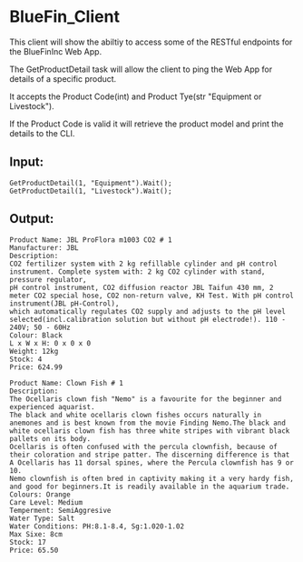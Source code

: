 # BlueFin_Client

This client will show the abiltiy to access some of the RESTful endpoints for the BlueFinInc Web App.

The GetProductDetail task will allow the client to ping the Web App for details of a specific product.

It accepts the Product Code(int) and Product Tye(str "Equipment or Livestock").

If the Product Code is valid it will retrieve the product model and print the details to the CLI.

## Input:
```
GetProductDetail(1, "Equipment").Wait();
GetProductDetail(1, "Livestock").Wait();
```

## Output:

```
Product Name: JBL ProFlora m1003 CO2 # 1
Manufacturer: JBL
Description:
CO2 fertilizer system with 2 kg refillable cylinder and pH control instrument. Complete system with: 2 kg CO2 cylinder with stand, pressure regulator, 
pH control instrument, CO2 diffusion reactor JBL Taifun 430 mm, 2 meter CO2 special hose, CO2 non-return valve, KH Test. With pH control instrument(JBL pH-Control), 
which automatically regulates CO2 supply and adjusts to the pH level selected(incl.calibration solution but without pH electrode!). 110 - 240V; 50 - 60Hz
Colour: Black
L x W x H: 0 x 0 x 0
Weight: 12kg
Stock: 4
Price: 624.99

Product Name: Clown Fish # 1
Description:
The Ocellaris clown fish "Nemo" is a favourite for the beginner and experienced aquarist. 
The black and white ocellaris clown fishes occurs naturally in anemones and is best known from the movie Finding Nemo.The black and white ocellaris clown fish has three white stripes with vibrant black pallets on its body. 
Ocellaris is often confused with the percula clownfish, because of their coloration and stripe patter. The discerning difference is that A Ocellaris has 11 dorsal spines, where the Percula clownfish has 9 or 10. 
Nemo clownfish is often bred in captivity making it a very hardy fish, and good for beginners.It is readily available in the aquarium trade.
Colours: Orange
Care Level: Medium
Temperment: SemiAggresive 
Water Type: Salt
Water Conditions: PH:8.1-8.4, Sg:1.020-1.02 
Max Sixe: 8cm
Stock: 17
Price: 65.50
```
